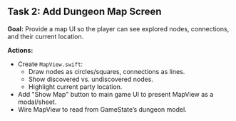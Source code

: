 ## Task 2: Add Dungeon Map Screen

**Goal:** Provide a map UI so the player can see explored nodes, connections, and their current location.

**Actions:**
- Create `MapView.swift`:  
  - Draw nodes as circles/squares, connections as lines.
  - Show discovered vs. undiscovered nodes.
  - Highlight current party location.
- Add "Show Map" button to main game UI to present MapView as a modal/sheet.
- Wire MapView to read from GameState’s dungeon model.